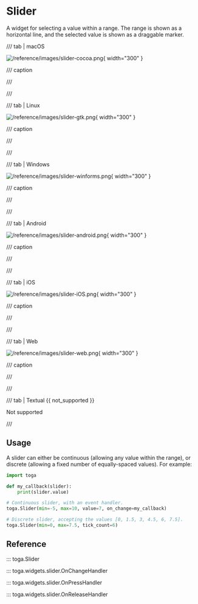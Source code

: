 # Slider

A widget for selecting a value within a range. The range is shown as a
horizontal line, and the selected value is shown as a draggable marker.

/// tab | macOS

![/reference/images/slider-cocoa.png](/reference/images/slider-cocoa.png){ width="300" }

/// caption

///

<!-- TODO: Update alt text -->

///

/// tab | Linux

![/reference/images/slider-gtk.png](/reference/images/slider-gtk.png){ width="300" }

/// caption

///

<!-- TODO: Update alt text -->

///

/// tab | Windows

![/reference/images/slider-winforms.png](/reference/images/slider-winforms.png){ width="300" }

/// caption

///

<!-- TODO: Update alt text -->

///

/// tab | Android

![/reference/images/slider-android.png](/reference/images/slider-android.png){ width="300" }

/// caption

///

<!-- TODO: Update alt text -->

///

/// tab | iOS

![/reference/images/slider-iOS.png](/reference/images/slider-iOS.png){ width="300" }

/// caption

///

<!-- TODO: Update alt text -->

///

/// tab | Web

![/reference/images/slider-web.png](/reference/images/slider-web.png){ width="300" }

/// caption

///

<!-- TODO: Update alt text -->

///

/// tab | Textual {{ not_supported }}

Not supported

///

## Usage

A slider can either be continuous (allowing any value within the range),
or discrete (allowing a fixed number of equally-spaced values). For
example:

```python
import toga

def my_callback(slider):
    print(slider.value)

# Continuous slider, with an event handler.
toga.Slider(min=-5, max=10, value=7, on_change=my_callback)

# Discrete slider, accepting the values [0, 1.5, 3, 4.5, 6, 7.5].
toga.Slider(min=0, max=7.5, tick_count=6)
```

## Reference

::: toga.Slider

::: toga.widgets.slider.OnChangeHandler

::: toga.widgets.slider.OnPressHandler

::: toga.widgets.slider.OnReleaseHandler
